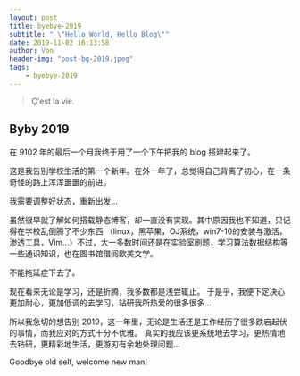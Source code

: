 ```yaml
---
layout: post
title: byebye-2019
subtitle: " \"Hello World, Hello Blog\""
date: 2019-11-02 16:13:58
author: Von
header-img: "post-bg-2019.jpeg"
tags:
    - byebye-2019
---
```


> Ç'est la vie.

## Byby 2019

在 9102 年的最后一个月我终于用了一个下午把我的 blog 搭建起来了。

这是我告别学校生活的第一个新年。在外一年了，总觉得自己背离了初心，在一条奇怪的路上浑浑噩噩的前进。

我需要调整好状态，重新出发...

虽然很早就了解如何搭载静态博客，却一直没有实现。其中原因我也不知道，只记得在学校乱倒腾了不少东西
（linux，黑苹果，OJ系统，win7-10的安装与激活，渗透工具，Vim...）不过，大一多数时间还是在实验室刷题，学习算法数据结构等一些通识知识，也在图书馆借阅欧美文学。

不能拖延症下去了。

现在看来无论是学习，还是折腾，我多数都是浅尝辄止。
于是乎，我便下定决心更加耐心，更加低调的去学习，钻研我所热爱的很多很多...

所以我急切的想告别 2019，这一年里，无论是生活还是工作经历了很多跌宕起伏的事情，而我应对的方式十分不优雅。
真实的我应该更系统地去学习，更热情地去钻研，更精彩地生活，更游刃有余地处理问题...

Goodbye old self, welcome new man!

